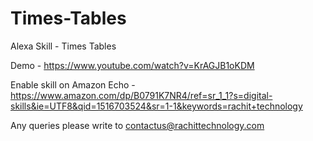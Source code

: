 # Times-Tables
Alexa Skill - Times Tables

Demo - https://www.youtube.com/watch?v=KrAGJB1oKDM

Enable skill on Amazon Echo - https://www.amazon.com/dp/B0791K7NR4/ref=sr_1_1?s=digital-skills&ie=UTF8&qid=1516703524&sr=1-1&keywords=rachit+technology

Any queries please write to contactus@rachittechnology.com
